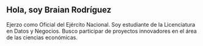 ## Hola, soy Braian Rodríguez

Ejerzo como Oficial del Ejército Nacional. 
Soy estudiante de la Licenciatura en Datos y Negocios.
Busco participar de proyectos innovadores en el área de las ciencias económicas. 

